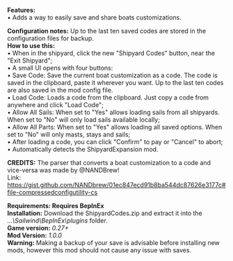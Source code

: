 **Features:**  
• Adds a way to easily save and share boats customizations.  
  
**Configuration notes:** Up to the last ten saved codes are stored in the configuration files for backup.  
**How to use this:**  
• When in the shipyard, click the new "Shipyard Codes" button, near the "Exit Shipyard";  
• A small UI opens with four buttons:  
    • Save Code: Save the current boat customization as a code. The code is saved in the clipboard, paste it wherever you want. Up to the last ten codes are also saved in the mod config file.  
	• Load Code: Loads a code from the clipboard. Just copy a code from anywhere and click "Load Code";  
	• Allow All Sails: When set to "Yes" allows loading sails from all shipyards. When set to "No" will only load sails available locally;  
	• Allow All Parts: When set to "Yes" allows loading all saved options. When set to "No" will only masts, stays and sails;  
• After loading a code, you can click "Confirm" to pay or "Cancel" to abort;  
• Automatically detects the ShipyardExpansion mod.
  
**CREDITS:** The parser that converts a boat customization to a code and vice-versa was made by @NANDBrew!   
Link: https://gist.github.com/NANDbrew/01ec847ecd91b8ba544dc87626e3177c#file-compressedconfigutility-cs   
  
**Requirements: Requires BepInEx**  
**Installation:** Download the ShipyardCodes.zip and extract it into the *...\Sailwind\BepInEx\plugins* folder.  
**Game version:** *0.27+*  
**Mod Version:** *1.0.0*  
**Warning:** Making a backup of your save is advisable before installing new mods, however this mod should not cause any issue with saves.  
